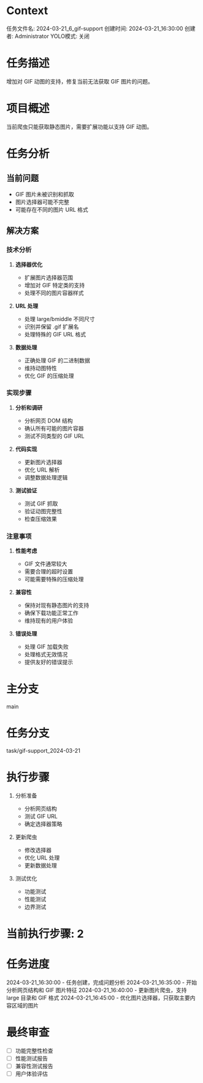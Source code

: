 # Context
任务文件名: 2024-03-21_6_gif-support
创建时间: 2024-03-21_16:30:00
创建者: Administrator
YOLO模式: 关闭

# 任务描述
增加对 GIF 动图的支持，修复当前无法获取 GIF 图片的问题。

# 项目概述
当前爬虫只能获取静态图片，需要扩展功能以支持 GIF 动图。

# 任务分析
## 当前问题
- GIF 图片未被识别和抓取
- 图片选择器可能不完整
- 可能存在不同的图片 URL 格式

## 解决方案
### 技术分析
1. **选择器优化**
   - 扩展图片选择器范围
   - 增加对 GIF 特定类的支持
   - 处理不同的图片容器样式

2. **URL 处理**
   - 处理 large/bmiddle 不同尺寸
   - 识别并保留 .gif 扩展名
   - 处理特殊的 GIF URL 格式

3. **数据处理**
   - 正确处理 GIF 的二进制数据
   - 维持动图特性
   - 优化 GIF 的压缩处理

### 实现步骤
1. **分析和调研**
   - 分析网页 DOM 结构
   - 确认所有可能的图片容器
   - 测试不同类型的 GIF URL

2. **代码实现**
   - 更新图片选择器
   - 优化 URL 解析
   - 调整数据处理逻辑

3. **测试验证**
   - 测试 GIF 抓取
   - 验证动图完整性
   - 检查压缩效果

### 注意事项
1. **性能考虑**
   - GIF 文件通常较大
   - 需要合理的超时设置
   - 可能需要特殊的压缩处理

2. **兼容性**
   - 保持对现有静态图片的支持
   - 确保下载功能正常工作
   - 维持现有的用户体验

3. **错误处理**
   - 处理 GIF 加载失败
   - 处理格式无效情况
   - 提供友好的错误提示

# 主分支
main

# 任务分支
task/gif-support_2024-03-21

# 执行步骤
1. 分析准备
   - 分析网页结构
   - 测试 GIF URL
   - 确定选择器策略

2. 更新爬虫
   - 修改选择器
   - 优化 URL 处理
   - 更新数据处理

3. 测试优化
   - 功能测试
   - 性能测试
   - 边界测试

# 当前执行步骤: 2

# 任务进度
2024-03-21_16:30:00 - 任务创建，完成问题分析
2024-03-21_16:35:00 - 开始分析网页结构和 GIF 图片特征
2024-03-21_16:40:00 - 更新图片爬虫，支持 large 目录和 GIF 格式
2024-03-21_16:45:00 - 优化图片选择器，只获取主要内容区域的图片

# 最终审查
- [ ] 功能完整性检查
- [ ] 性能测试报告
- [ ] 兼容性测试报告
- [ ] 用户体验评估 